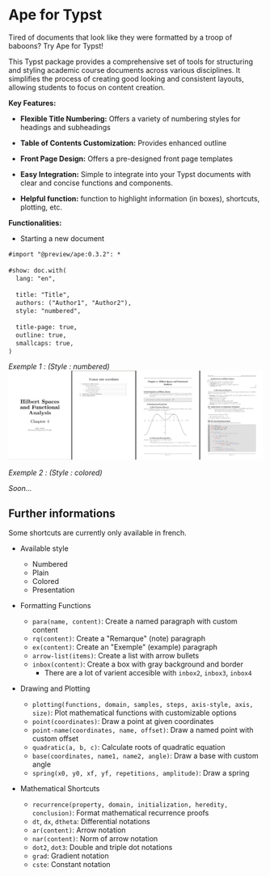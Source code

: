 # Ape for Typst

  

Tired of documents that look like they were formatted by a troop of baboons? Try Ape for Typst!

  

This Typst package provides a comprehensive set of tools for structuring and styling academic course documents across various disciplines. It simplifies the process of creating good looking and consistent layouts, allowing students to focus on content creation.

  

**Key Features:**

  

*  **Flexible Title Numbering:** Offers a variety of numbering styles for headings and subheadings

*  **Table of Contents Customization:** Provides enhanced outline

*  **Front Page Design:** Offers a pre-designed front page templates

*  **Easy Integration:** Simple to integrate into your Typst documents with clear and concise functions and components.

*  **Helpful function:** function to highlight information (in boxes), shortcuts, plotting, etc.

  


  

**Functionalities:**


* Starting a new document
```typst
#import "@preview/ape:0.3.2": *

#show: doc.with(
  lang: "en",

  title: "Title",
  authors: ("Author1", "Author2"),
  style: "numbered",

  title-page: true,
  outline: true,
  smallcaps: true,
)
```


*Exemple 1 : (Style : numbered)*
![Exemple 1](exemples/Exemple1.png)

*Exemple 2 : (Style : colored)*

*Soon...*


## Further informations
Some shortcuts are currently only available in french.

* Available style
  - Numbered
  - Plain
  - Colored
  - Presentation

* Formatting Functions
  - `para(name, content)`: Create a named paragraph with custom content
  - `rq(content)`: Create a "Remarque" (note) paragraph
  - `ex(content)`: Create an "Exemple" (example) paragraph
  - `arrow-list(items)`: Create a list with arrow bullets
  - `inbox(content)`: Create a box with gray background and border
    - There are a lot of varient accesible with `inbox2`, `inbox3`, `inbox4`

* Drawing and Plotting
  - `plotting(functions, domain, samples, steps, axis-style, axis, size)`: Plot mathematical functions with customizable options
  - `point(coordinates)`: Draw a point at given coordinates
  - `point-name(coordinates, name, offset)`: Draw a named point with custom offset
  - `quadratic(a, b, c)`: Calculate roots of quadratic equation
  - `base(coordinates, name1, name2, angle)`: Draw a base with custom angle
  - `spring(x0, y0, xf, yf, repetitions, amplitude)`: Draw a spring

* Mathematical Shortcuts
  - `recurrence(property, domain, initialization, heredity, conclusion)`: Format mathematical recurrence proofs
  - `dt`, `dx`, `dtheta`: Differential notations
  - `ar(content)`: Arrow notation
  - `nar(content)`: Norm of arrow notation
  - `dot2`, `dot3`: Double and triple dot notations
  - `grad`: Gradient notation
  - `cste`: Constant notation